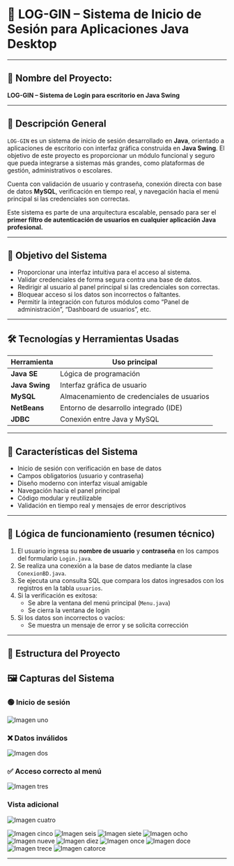 # 📘 LOG-GIN – Sistema de Inicio de Sesión para Aplicaciones Java Desktop

---

## 🔷 Nombre del Proyecto:
**LOG-GIN – Sistema de Login para escritorio en Java Swing**

---

## 🧾 Descripción General

`LOG-GIN` es un sistema de inicio de sesión desarrollado en **Java**, orientado a aplicaciones de escritorio con interfaz gráfica construida en **Java Swing**. El objetivo de este proyecto es proporcionar un módulo funcional y seguro que pueda integrarse a sistemas más grandes, como plataformas de gestión, administrativos o escolares.

Cuenta con validación de usuario y contraseña, conexión directa con base de datos **MySQL**, verificación en tiempo real, y navegación hacia el menú principal si las credenciales son correctas.

Este sistema es parte de una arquitectura escalable, pensado para ser el **primer filtro de autenticación de usuarios en cualquier aplicación Java profesional.**

---

## 🎯 Objetivo del Sistema

- Proporcionar una interfaz intuitiva para el acceso al sistema.
- Validar credenciales de forma segura contra una base de datos.
- Redirigir al usuario al panel principal si las credenciales son correctas.
- Bloquear acceso si los datos son incorrectos o faltantes.
- Permitir la integración con futuros módulos como “Panel de administración”, “Dashboard de usuarios”, etc.

---

## 🛠️ Tecnologías y Herramientas Usadas

| Herramienta     | Uso principal                                  |
|-----------------|------------------------------------------------|
| **Java SE**     | Lógica de programación                         |
| **Java Swing**  | Interfaz gráfica de usuario                    |
| **MySQL**       | Almacenamiento de credenciales de usuarios     |
| **NetBeans**    | Entorno de desarrollo integrado (IDE)          |
| **JDBC**        | Conexión entre Java y MySQL                    |

---

## 🔐 Características del Sistema

- Inicio de sesión con verificación en base de datos
- Campos obligatorios (usuario y contraseña)
- Diseño moderno con interfaz visual amigable
- Navegación hacia el panel principal
- Código modular y reutilizable
- Validación en tiempo real y mensajes de error descriptivos

---

## 🧠 Lógica de funcionamiento (resumen técnico)

1. El usuario ingresa su **nombre de usuario** y **contraseña** en los campos del formulario `Login.java`.
2. Se realiza una conexión a la base de datos mediante la clase `ConexionBD.java`.
3. Se ejecuta una consulta SQL que compara los datos ingresados con los registros en la tabla `usuarios`.
4. Si la verificación es exitosa:
   - Se abre la ventana del menú principal (`Menu.java`)
   - Se cierra la ventana de login
5. Si los datos son incorrectos o vacíos:
   - Se muestra un mensaje de error y se solicita corrección

---

## 📁 Estructura del Proyecto

## 🖼️ Capturas del Sistema

### 🟢 Inicio de sesión
![Imagen uno](https://github.com/NoeLopez21/LOG-GIN/raw/main/imagenes%20farmacia/Imagen%20uno.png)

### ❌ Datos inválidos
![Imagen dos](https://github.com/NoeLopez21/LOG-GIN/raw/main/imagenes%20farmacia/Imagen%20dos.png)

### ✅ Acceso correcto al menú
![Imagen tres](https://github.com/NoeLopez21/LOG-GIN/raw/main/imagenes%20farmacia/Imagen%20tres.png)

### Vista adicional
![Imagen cuatro](https://github.com/NoeLopez21/LOG-GIN/raw/main/imagenes%20farmacia/Imagen%20cuatro.png)

![Imagen cinco](https://github.com/NoeLopez21/LOG-GIN/raw/main/imagenes%20farmacia/Imagen%20cinco.png)
![Imagen seis](https://github.com/NoeLopez21/LOG-GIN/raw/main/imagenes%20farmacia/Imagen%20seis.png)
![Imagen siete](https://github.com/NoeLopez21/LOG-GIN/raw/main/imagenes%20farmacia/Imagen%20siete.png)
![Imagen ocho](https://github.com/NoeLopez21/LOG-GIN/raw/main/imagenes%20farmacia/Imagen%20ocho.png)
![Imagen nueve](https://github.com/NoeLopez21/LOG-GIN/raw/main/imagenes%20farmacia/Imagen%20nueve.png)
![Imagen diez](https://github.com/NoeLopez21/LOG-GIN/raw/main/imagenes%20farmacia/Imagen%20diez.png)
![Imagen once](https://github.com/NoeLopez21/LOG-GIN/raw/main/imagenes%20farmacia/Imagen%20once.png)
![Imagen doce](https://github.com/NoeLopez21/LOG-GIN/raw/main/imagenes%20farmacia/Imagen%20doce.png)
![Imagen trece](https://github.com/NoeLopez21/LOG-GIN/raw/main/imagenes%20farmacia/Imagen%20trece.png)
![Imagen catorce](https://github.com/NoeLopez21/LOG-GIN/raw/main/imagenes%20farmacia/Imagen%20catorce.png)

---


